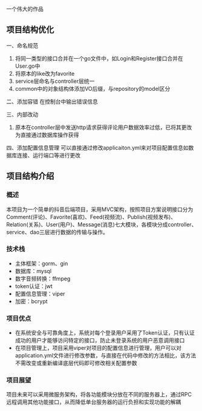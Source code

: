 
一个伟大的作品

## 项目结构优化
一、命名规范
1. 将同一类型的接口合并在一个go文件中，如Login和Register接口合并在User.go中
2. 将原本的like改为favorite
3. service层命名与controller层统一
4. common中的对象结构体添加VO后缀，与repository的model区分

二、添加容错
在控制台中输出错误信息

三、内部改动
1. 原本在controller层中发送http请求获得评论用户数据效率过低，已将其更改为直接通过数据库操作获得

四、添加配置信息管理
可以直接通过修改applicaiton.yml来对项目配置信息如数据库连接、运行端口等进行更改
## 项目结构介绍
### 概述
本项目为一个简单的抖音后端项目，采用MVC架构，按照项目方案说明接口分为Comment(评论)、Favorite(喜欢)、Feed(视频流)、Publish(视频发布)、Relation(关系)、User(用户)、Message(消息)七大模块，各模块分成controller、service、dao三层进行数据的传输与操作。
### 技术栈
- 主体框架：gorm、gin
- 数据库：mysql
- 数字音频转换：ffmpeg
- token认证：jwt
- 配置信息管理：viper
- 加密：bcrypt
### 项目优点
- 在系统安全与可靠角度上，系统对每个登录用户采用了Token认证，只有认证成功的用户才能够访问特定的接口，防止未登录系统的用户恶意调用接口
- 在项目管理上，项目采用viper对项目的配置信息进行管理，用户可以对application.yml文件进行修改参数，与直接在代码中修改的方法相比，该方法不需改变或重新编译底层代码即可修改相关配置参数
### 项目展望
项目未来可以采用微服务架构，将各功能模块分放在不同的服务器上，通过RPC远程调用其他功能接口，从而降低单台服务器的运行负担和实现功能的解耦